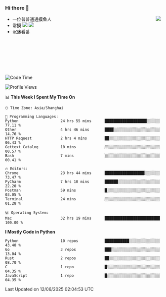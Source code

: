 ### Hi there 👋


<a href="https://github.com/yanlc39">
  <img align="right" src="https://github-readme-stats.vercel.app/api?username=yanlc39&show_icons=true&hide_border=true&icon_color=586069&title_color=a0a9af">
</a>

- 一位普普通通摸鱼人
- 常摸 ![](https://img.shields.io/badge/-Python-3e74a2?style=flat-square&logo=Python&logoColor=fff) ![](https://img.shields.io/badge/-C%2B%2B-brightgreen?style=flat-square)
- 沉迷看番



<br><br><br><br><br><br>


<!--START_SECTION:waka-->
![Code Time](http://img.shields.io/badge/Code%20Time-1%2C291%20hrs%203%20mins-blue)

![Profile Views](http://img.shields.io/badge/Profile%20Views-6-blue)

📊 **This Week I Spent My Time On** 

```text
🕑︎ Time Zone: Asia/Shanghai

💬 Programming Languages: 
Python                   24 hrs 55 mins      ███████████████████░░░░░░   77.11 % 
Other                    4 hrs 46 mins       ████░░░░░░░░░░░░░░░░░░░░░   14.76 % 
HTTP Request             2 hrs 4 mins        ██░░░░░░░░░░░░░░░░░░░░░░░   06.43 % 
Gettext Catalog          10 mins             ░░░░░░░░░░░░░░░░░░░░░░░░░   00.57 % 
Bash                     7 mins              ░░░░░░░░░░░░░░░░░░░░░░░░░   00.41 % 

🔥 Editors: 
Chrome                   23 hrs 44 mins      ██████████████████░░░░░░░   73.47 % 
PyCharm                  7 hrs 10 mins       ██████░░░░░░░░░░░░░░░░░░░   22.20 % 
Postman                  59 mins             █░░░░░░░░░░░░░░░░░░░░░░░░   03.05 % 
Terminal                 24 mins             ░░░░░░░░░░░░░░░░░░░░░░░░░   01.28 % 

💻 Operating System: 
Mac                      32 hrs 19 mins      █████████████████████████   100.00 % 
```

**I Mostly Code in Python** 

```text
Python                   10 repos            ███████████░░░░░░░░░░░░░░   43.48 % 
Go                       3 repos             ███░░░░░░░░░░░░░░░░░░░░░░   13.04 % 
Rust                     2 repos             ██░░░░░░░░░░░░░░░░░░░░░░░   08.70 % 
C                        1 repo              █░░░░░░░░░░░░░░░░░░░░░░░░   04.35 % 
JavaScript               1 repo              █░░░░░░░░░░░░░░░░░░░░░░░░   04.35 % 
```




 Last Updated on 12/06/2025 02:04:53 UTC
<!--END_SECTION:waka-->
